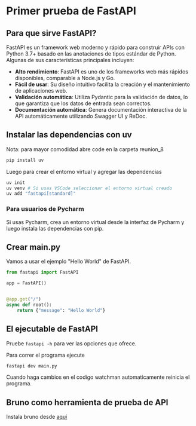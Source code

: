 # Primer prueba de FastAPI

## Para que sirve FastAPI?

FastAPI es un framework web moderno y rápido para construir APIs con Python 3.7+ basado en las anotaciones de tipos estándar de Python. Algunas de sus características principales incluyen:
- **Alto rendimiento**: FastAPI es uno de los frameworks web más rápidos disponibles, comparable a Node.js y Go.
- **Fácil de usar**: Su diseño intuitivo facilita la creación y el mantenimiento de aplicaciones web.
- **Validación automática**: Utiliza Pydantic para la validación de datos, lo que garantiza que los datos de entrada sean correctos.
- **Documentación automática**: Genera documentación interactiva de la API automáticamente utilizando Swagger UI y ReDoc.


## Instalar las dependencias con uv
Nota: para mayor comodidad abre code en la carpeta reunion_8

```bash
pip install uv
```

Luego para crear el entorno virtual y agregar las dependencias

```bash
uv init
uv venv # Si usas VSCode seleccionar el entorno virtual creado
uv add "fastapi[standard]"
```

### Para usuarios de Pycharm

Si usas Pycharm, crea un entorno virtual desde la interfaz de Pycharm y luego instala las dependencias con pip.

## Crear main.py

Vamos a usar el ejemplo "Hello World" de FastAPI.

```python
from fastapi import FastAPI

app = FastAPI()


@app.get("/")
async def root():
    return {"message": "Hello World"}
```

## El ejecutable de FastAPI

Pruebe `fastapi -h` para ver las opciones que ofrece.

Para correr el programa ejecute

```bash
fastapi dev main.py
```

Cuando haga cambios en el codigo watchman automaticamente reinicia el programa.


## Bruno como herramienta de prueba de API

Instala bruno desde [aquí](https://www.usebruno.com/)
